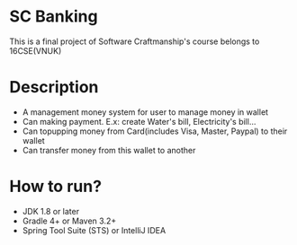 # SC Banking
This is a final project of Software Craftmanship's course belongs to 16CSE(VNUK)

# Description
* A management money system for user to manage money in wallet
* Can making payment. E.x: create Water's bill, Electricity's bill...
* Can topupping money from Card(includes Visa, Master, Paypal) to their wallet
* Can transfer money from this wallet to another
# How to run?
* JDK 1.8 or later
* Gradle 4+ or Maven 3.2+
* Spring Tool Suite (STS) or IntelliJ IDEA
